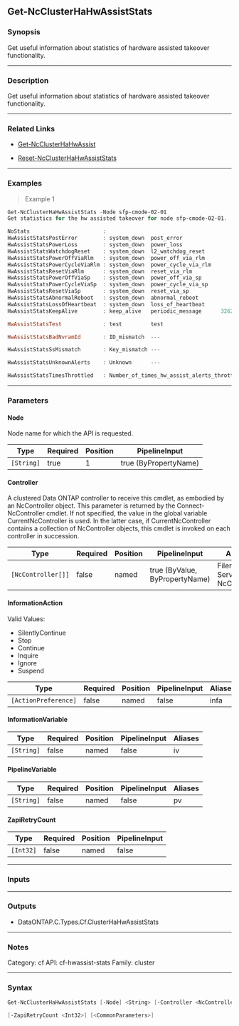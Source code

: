 Get-NcClusterHaHwAssistStats
----------------------------

### Synopsis
Get useful information about statistics of hardware assisted takeover functionality.

---

### Description

Get useful information about statistics of hardware assisted takeover functionality.

---

### Related Links
* [Get-NcClusterHaHwAssist](Get-NcClusterHaHwAssist)

* [Reset-NcClusterHaHwAssistStats](Reset-NcClusterHaHwAssistStats)

---

### Examples
> Example 1

```PowerShell
Get-NcClusterHaHwAssistStats -Node sfp-cmode-02-01
Get statistics for the hw assisted takeover for node sfp-cmode-02-01.

NoStats                       :
HwAssistStatsPostError        : system_down  post_error                0 No        ---
HwAssistStatsPowerLoss        : system_down  power_loss                0 Yes       ---
HwAssistStatsWatchdogReset    : system_down  l2_watchdog_reset         0 Yes       ---
HwAssistStatsPowerOffViaRlm   : system_down  power_off_via_rlm         0 Yes       ---
HwAssistStatsPowerCycleViaRlm : system_down  power_cycle_via_rlm       0 Yes       ---
HwAssistStatsResetViaRlm      : system_down  reset_via_rlm             0 Yes       ---
HwAssistStatsPowerOffViaSp    : system_down  power_off_via_sp          0 Yes       ---
HwAssistStatsPowerCycleViaSp  : system_down  power_cycle_via_sp        0 Yes       ---
HwAssistStatsResetViaSp       : system_down  reset_via_sp              0 Yes       ---
HwAssistStatsAbnormalReboot   : system_down  abnormal_reboot           0 No        ---
HwAssistStatsLossOfHeartbeat  : system_down  loss_of_heartbeat         0 No        ---
HwAssistStatsKeepAlive        : keep_alive   periodic_message      32621 No        Mon Dec 16 15:07:56 GMT 2013

HwAssistStatsTest             : test         test                      2 No        Fri Dec 13 19:20:30 GMT 2013

HwAssistStatsBadNvramId       : ID_mismatch  ---                       0 ---       ---

HwAssistStatsSsMismatch       : Key_mismatch ---                       0 ---       ---

HwAssistStatsUnknownAlerts    : Unknown      ---                       0 ---       ---

HwAssistStatsTimesThrottled   : Number_of_times_hw_assist_alerts_throttled: 0

```

---

### Parameters
#### **Node**
Node name for which the API is requested.

|Type      |Required|Position|PipelineInput        |
|----------|--------|--------|---------------------|
|`[String]`|true    |1       |true (ByPropertyName)|

#### **Controller**
A clustered Data ONTAP controller to receive this cmdlet, as embodied by an NcController object.  This parameter is returned by the Connect-NcController cmdlet.  If not specified, the value in the global variable CurrentNcController is used.  In the latter case, if CurrentNcController contains a collection of NcController objects, this cmdlet is invoked on each controller in succession.

|Type              |Required|Position|PipelineInput                 |Aliases                          |
|------------------|--------|--------|------------------------------|---------------------------------|
|`[NcController[]]`|false   |named   |true (ByValue, ByPropertyName)|Filer<br/>Server<br/>NcController|

#### **InformationAction**

Valid Values:

* SilentlyContinue
* Stop
* Continue
* Inquire
* Ignore
* Suspend

|Type                |Required|Position|PipelineInput|Aliases|
|--------------------|--------|--------|-------------|-------|
|`[ActionPreference]`|false   |named   |false        |infa   |

#### **InformationVariable**

|Type      |Required|Position|PipelineInput|Aliases|
|----------|--------|--------|-------------|-------|
|`[String]`|false   |named   |false        |iv     |

#### **PipelineVariable**

|Type      |Required|Position|PipelineInput|Aliases|
|----------|--------|--------|-------------|-------|
|`[String]`|false   |named   |false        |pv     |

#### **ZapiRetryCount**

|Type     |Required|Position|PipelineInput|
|---------|--------|--------|-------------|
|`[Int32]`|false   |named   |false        |

---

### Inputs

---

### Outputs
* DataONTAP.C.Types.Cf.ClusterHaHwAssistStats

---

### Notes
Category: cf
API: cf-hwassist-stats
Family: cluster

---

### Syntax
```PowerShell
Get-NcClusterHaHwAssistStats [-Node] <String> [-Controller <NcController[]>] [-InformationAction <ActionPreference>] [-InformationVariable <String>] [-PipelineVariable <String>] 
```
```PowerShell
[-ZapiRetryCount <Int32>] [<CommonParameters>]
```
